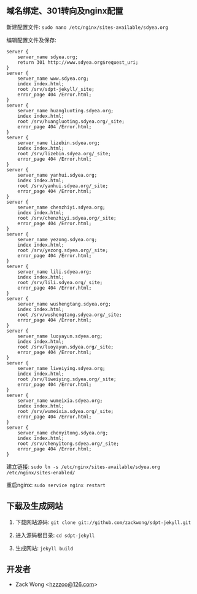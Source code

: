 
域名绑定、301转向及nginx配置
-----

新建配置文件: ``sudo nano /etc/nginx/sites-available/sdyea.org``

编辑配置文件及保存: 

    server {
        server_name sdyea.org;
        return 301 http://www.sdyea.org$request_uri;
    }
    server {
        server_name www.sdyea.org;
        index index.html;
        root /srv/sdpt-jekyll/_site;
        error_page 404 /Error.html;
    }
    server {
        server_name huangluoting.sdyea.org;
        index index.html;
        root /srv/huangluoting.sdyea.org/_site;
        error_page 404 /Error.html;
    }
    server {
        server_name lizebin.sdyea.org;
        index index.html;
        root /srv/lizebin.sdyea.org/_site;
        error_page 404 /Error.html;
    }
    server {
        server_name yanhui.sdyea.org;
        index index.html;
        root /srv/yanhui.sdyea.org/_site;
        error_page 404 /Error.html;
    }
    server {
        server_name chenzhiyi.sdyea.org;
        index index.html;
        root /srv/chenzhiyi.sdyea.org/_site;
        error_page 404 /Error.html;
    }
    server {
        server_name yezong.sdyea.org;
        index index.html;
        root /srv/yezong.sdyea.org/_site;
        error_page 404 /Error.html;
    }
    server {
        server_name lili.sdyea.org;
        index index.html;
        root /srv/lili.sdyea.org/_site;
        error_page 404 /Error.html;
    }
    server {
        server_name wushengtang.sdyea.org;
        index index.html;
        root /srv/wushengtang.sdyea.org/_site;
        error_page 404 /Error.html;
    }
    server {
        server_name luoyayun.sdyea.org;
        index index.html;
        root /srv/luoyayun.sdyea.org/_site;
        error_page 404 /Error.html;
    }
    server {
        server_name liweiying.sdyea.org;
        index index.html;
        root /srv/liweiying.sdyea.org/_site;
        error_page 404 /Error.html;
    }
    server {
        server_name wumeixia.sdyea.org;
        index index.html;
        root /srv/wumeixia.sdyea.org/_site;
        error_page 404 /Error.html;
    }
    server {
        server_name chenyitong.sdyea.org;
        index index.html;
        root /srv/chenyitong.sdyea.org/_site;
        error_page 404 /Error.html;
    }

建立链接: ``sudo ln -s /etc/nginx/sites-available/sdyea.org /etc/nginx/sites-enabled/``

重启nginx: ``sudo service nginx restart``


下载及生成网站
-----

1. 下载网站源码: ``git clone git://github.com/zackwong/sdpt-jekyll.git``

2. 进入源码根目录: ``cd sdpt-jekyll``

3. 生成网站: ``jekyll build``


开发者
---------

* Zack Wong &lt;hzzzoo@126.com&gt;


